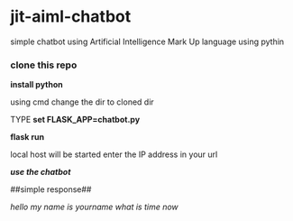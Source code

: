 # jit-aiml-chatbot
 simple chatbot using Artificial Intelligence Mark Up language using pythin

### clone this repo

**install python**

using cmd change the dir to cloned dir

TYPE **set FLASK_APP=chatbot.py**

**flask run**

local host will be started 
enter the IP address in your url

***use the chatbot***

##simple response##

*hello*
*my name is yourname*
*what is time now*
